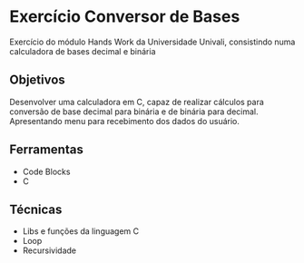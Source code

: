 # Exercício Conversor de Bases
Exercício do módulo Hands Work da Universidade Univali, consistindo numa calculadora de bases decimal e binária

## Objetivos
Desenvolver uma calculadora em C, capaz de realizar cálculos para conversão de base decimal para binária e de binária para decimal. 
Apresentando menu para recebimento dos dados do usuário.

## Ferramentas 
<ul>
<li>Code Blocks</li>
<li>C</li>
</ul>

## Técnicas
<ul>
<li>Libs e funções da linguagem C</li>
<li>Loop</li>
<li>Recursividade</li>
</ul>

